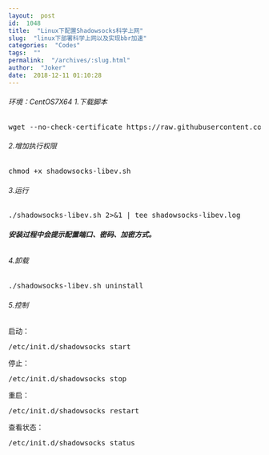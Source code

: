 ```yaml
---
layout:  post
id:  1048
title:  "Linux下配置Shadowsocks科学上网"
slug:  "linux下部署科学上网以及实现bbr加速"
categories:  "Codes"
tags:  ""
permalink:  "/archives/:slug.html"
author:  "Joker"
date:  2018-12-11 01:10:28
---
```




<h6>环境：CentOS7X64
1.下载脚本</h6>
<pre class="prettyprint">wget --no-check-certificate https://raw.githubusercontent.com/teddysun/shadowsocks_install/master/shadowsocks-libev.sh</pre>
<h6>2.增加执行权限</h6>
<pre class="prettyprint">chmod +x shadowsocks-libev.sh</pre>
<h6>3.运行</h6>
<pre class="prettyprint">./shadowsocks-libev.sh 2&gt;&amp;1 | tee shadowsocks-libev.log</pre>
<h6><strong> 安装过程中会提示配置端口、密码、加密方式。</strong></h6>
<h6>4.卸载</h6>
<pre class="prettyprint">./shadowsocks-libev.sh uninstall</pre>
<h6>5.控制</h6>
启动： <!--?prettify linenums=true?-->
<pre class="prettyprint">/etc/init.d/shadowsocks start</pre>
停止：<!--?prettify linenums=true?-->
<pre class="prettyprint">/etc/init.d/shadowsocks stop</pre>
重启：<!--?prettify linenums=true?-->
<pre class="prettyprint">/etc/init.d/shadowsocks restart</pre>
查看状态：<!--?prettify linenums=true?-->
<pre class="prettyprint">/etc/init.d/shadowsocks status</pre>
